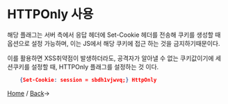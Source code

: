 # HTTPOnly 사용

해당 플래그는 서버 측에서 응답 헤더에
Set-Cookie 헤더를 전송해 쿠키를 생성할 때
옵션으로 설정 가능하며, 이는 JS에서
해당 쿠키에 접근 하는 것을 금지하기때문이다.

이를 활용하면 XSS취약점이 발생하더라도,
공격자가 알아낼 수 없는 쿠키값이기에
세션쿠키를 설정할 때, HTTPOnly 플래그를 설정하는 것 이다.

```json
    {Set-Cookie: session = sbdh1vjwvq;} HttpOnly
```



[Home](https://github.com/sunrabbit123/Learn_Web_Security) / [Back](https://github.com/sunrabbit123/Learn_Web_Security/tree/main/XSS)->
